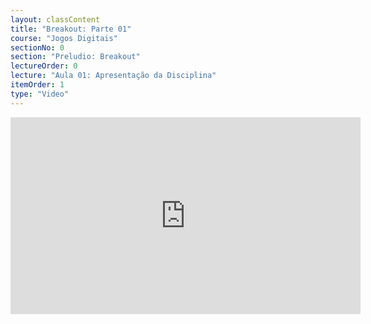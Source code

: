 ```yaml
---
layout: classContent
title: "Breakout: Parte 01"
course: "Jogos Digitais"
sectionNo: 0
section: "Preludio: Breakout"
lectureOrder: 0
lecture: "Aula 01: Apresentação da Disciplina"
itemOrder: 1
type: "Video"
---
```


<iframe width="560" height="315" src="https://www.youtube.com/embed/sGeG7neteEs" frameborder="0" allow="accelerometer; autoplay; clipboard-write; encrypted-media; gyroscope; picture-in-picture" allowfullscreen></iframe>